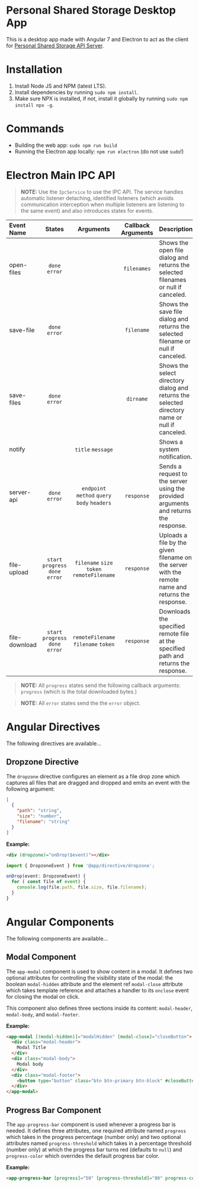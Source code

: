 # Personal Shared Storage Desktop App

This is a desktop app made with Angular 7 and Electron to act as the client for [Personal Shared Storage API Server](https://github.com/ramtinsoltani/pss-api-server).

# Installation

  1. Install Node JS and NPM (latest LTS).
  2. Install dependencies by running `sudo npm install`.
  3. Make sure NPX is installed, if not, install it globally by running `sudo npm install npx -g`.

# Commands

  - Building the web app: `sudo npm run build`
  - Running the Electron app locally: `npm run electron` (do not use `sudo`!)

# Electron Main IPC API

> **NOTE:** Use the `IpcService` to use the IPC API. The service handles automatic listener detaching, identified listeners (which avoids communication interception when multiple listeners are listening to the same event) and also introduces states for events.

| Event Name | States | Arguments | Callback Arguments | Description |
|:-----------|:------:|:---------:|:--------:|:------------|
| open-files | `done` `error` | | `filenames` | Shows the open file dialog and returns the selected filenames or null if canceled. |
| save-file | `done` `error` | | `filename` | Shows the save file dialog and returns the selected filename or null if canceled. |
| save-files | `done` `error` | | `dirname` | Shows the select directory dialog and returns the selected directory name or null if canceled. |
| notify | | `title` `message` | | Shows a system notification. |
| server-api | `done` `error` | `endpoint` `method` `query` `body` `headers` | `response` | Sends a request to the server using the provided arguments and returns the response. |
| file-upload | `start` `progress` `done` `error` | `filename` `size` `token` `remoteFilename` | `response` | Uploads a file by the given filename on the server with the remote name and returns the response. |
| file-download | `start` `progress` `done` `error` | `remoteFilename` `filename` `token` | `response` | Downloads the specified remote file at the specified path and returns the response. |

> **NOTE:** All `progress` states send the following callback arguments: `progress` (which is the total downloaded bytes.)

> **NOTE:** All `error` states send the the `error` object.

# Angular Directives

The following directives are available...

## Dropzone Directive

The `dropzone` directive configures an element as a file drop zone which captures all files that are dragged and dropped and emits an event with the following argument:

```json
[
  {
    "path": "string",
    "size": "number",
    "filename": "string"
  }
]
```

**Example:**

```html
<div (dropzone)="onDrop($event)"></div>
```

```ts
import { DropzoneEvent } from '@app/directive/dropzone';

onDrop(event: DropzoneEvent) {
  for ( const file of event) {
    console.log(file.path, file.size, file.filename);
  }
}
```

# Angular Components

The following components are available...

## Modal Component

The `app-modal` component is used to show content in a modal. It defines two optional attributes for controlling the visibility state of the modal: the boolean `modal-hidden` attribute and the element ref `modal-close` attribute which takes template reference and attaches a handler to its `onclose` event for closing the modal on click.

This component also defines three sections inside its content: `modal-header`, `modal-body`, and `modal-footer`.

**Example:**

```html
<app-modal [(modal-hidden)]="modalHidden" [modal-close]="closeButton">
  <div class="modal-header">
    Modal Title
  </div>
  <div class="modal-body">
    Modal body
  </div>
  <div class="modal-footer">
    <button type="button" class="btn btn-primary btn-block" #closeButton>Ok</button>
  </div>
</app-modal>
```

## Progress Bar Component

The `app-progress-bar` component is used whenever a progress bar is needed. It defines three attributes, one required attribute named `progress` which takes in the progress percentage (number only) and two optional attributes named `progress-threshold` which takes in a percentage threshold (number only) at which the progress bar turns red (defaults to `null`) and `progress-color` which overrides the default progress bar color.

**Example:**

```html
<app-progress-bar [progress]="50" [progress-threshold]="80" progress-color="green"></app-progress-bar>
```
